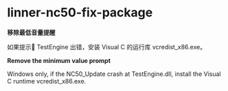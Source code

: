 # linner-nc50-fix-package

**移除最低音量提醒**

如果提示 TestEngine 出错，安装 Visual C 的运行库 vcredist_x86.exe。

**Remove the minimum value prompt**

Windows only, if the NC50_Update crash at TestEngine.dll, install the Visual C runtime vcredist_x86.exe.